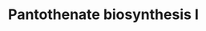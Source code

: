 ---
authors:
- Anwesha
- Eweitz
description: This event has been computationally inferred from an event that has been
  demonstrated in another species.<p>The inference is based on Ensembl Compara orthology
  projection. Briefly, reactions for which all involved PhysicalEntities (in input,
  output and catalyst) have a mapped ortholog or paralog are inferred to the other
  species. High-level events are also inferred for these events to allow for easier
  navigation.<p>Details of projection methods and parameters may be found <a href="/projection.html">here.</a><p>  Source:[http://plantreactome.gramene.org/
  Plant Reactome].
last-edited: 2021-05-26
organisms:
- Zea mays
redirect_from:
- /index.php/Pathway:WP3085
- /instance/WP3085
schema-jsonld:
- '@context': https://schema.org/
  '@id': https://wikipathways.github.io/pathways/WP3085.html
  '@type': Dataset
  creator:
    '@type': Organization
    name: WikiPathways
  description: This event has been computationally inferred from an event that has
    been demonstrated in another species.<p>The inference is based on Ensembl Compara
    orthology projection. Briefly, reactions for which all involved PhysicalEntities
    (in input, output and catalyst) have a mapped ortholog or paralog are inferred
    to the other species. High-level events are also inferred for these events to
    allow for easier navigation.<p>Details of projection methods and parameters may
    be found <a href="/projection.html">here.</a><p>  Source:[http://plantreactome.gramene.org/
    Plant Reactome].
  keywords:
  - GRMZM5G876146
  - branched-chain-amino-acid
  - ATP
  - L-Val
  - transaminase
  - PanK
  - KIV
  - L-Glu
  - 2OG
  - L-pantoate
  - b-Ala
  - AMP
  - PPi
  license: CC0
  name: Pantothenate biosynthesis I
seo: CreativeWork
title: Pantothenate biosynthesis I
wpid: WP3085
---